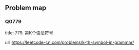 ## Problem map


### Q0779

title: 779. 第K个语法符号

url:<https://leetcode-cn.com/problems/k-th-symbol-in-grammar/>